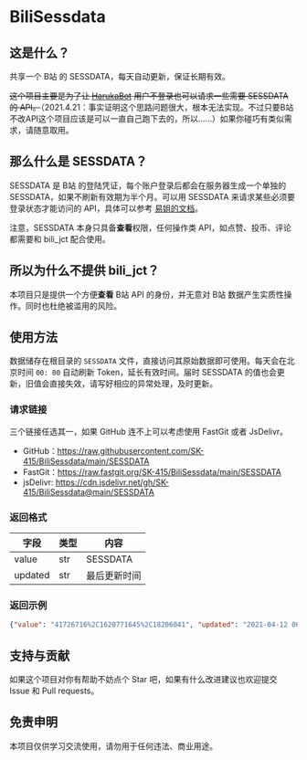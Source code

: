 # BiliSessdata

## 这是什么？

共享一个 B站 的 SESSDATA，每天自动更新，保证长期有效。

~~这个项目主要是为了让 [HarukaBot](https://github.com/SK-415/HarukaBot) 用户不登录也可以请求一些需要 SESSDATA 的 API。~~（2021.4.21：事实证明这个思路问题很大，根本无法实现。不过只要B站不改API这个项目应该是可以一直自己跑下去的，所以……）如果你碰巧有类似需求，请随意取用。

## 那么什么是 SESSDATA？

SESSDATA 是 B站 的登陆凭证，每个账户登录后都会在服务器生成一个单独的 SESSDATA，如果不刷新有效期为半个月。可以用 SESSDATA 来请求某些必须要登录状态才能访问的 API，具体可以参考 [易姐的文档](https://github.com/SocialSisterYi/bilibili-API-collect/blob/master/other/API_auth.md)。

注意，SESSDATA 本身只具备**查看**权限，任何操作类 API，如点赞、投币、评论都需要和 bili_jct 配合使用。

## 所以为什么不提供 bili_jct？

本项目只是提供一个方便**查看** B站 API 的身份，并无意对 B站 数据产生实质性操作。同时也杜绝被滥用的风险。

## 使用方法

数据储存在根目录的 `SESSDATA` 文件，直接访问其原始数据即可使用。每天会在北京时间 `00: 00` 自动刷新 Token，延长有效时间。届时 SESSDATA 的值也会更新，旧值会直接失效，请写好相应的异常处理，及时更新。

### 请求链接

三个链接任选其一，如果 GitHub 连不上可以考虑使用 FastGit 或者 JsDelivr。

- GitHub：https://raw.githubusercontent.com/SK-415/BiliSessdata/main/SESSDATA
- FastGit：https://raw.fastgit.org/SK-415/BiliSessdata/main/SESSDATA
- jsDelivr: https://cdn.jsdelivr.net/gh/SK-415/BiliSessdata@main/SESSDATA

### 返回格式

|字段|类型|内容|
|---|---|---|
|value|str|SESSDATA|
|updated|str|最后更新时间|

### 返回示例

```json
{"value": "41726716%2C1620771645%2C18206041", "updated": "2021-04-12 06:20:47 CST"}
```

## 支持与贡献

如果这个项目对你有帮助不妨点个 Star 吧，如果有什么改进建议也欢迎提交 Issue 和 Pull requests。

## 免责申明

本项目仅供学习交流使用，请勿用于任何违法、商业用途。
